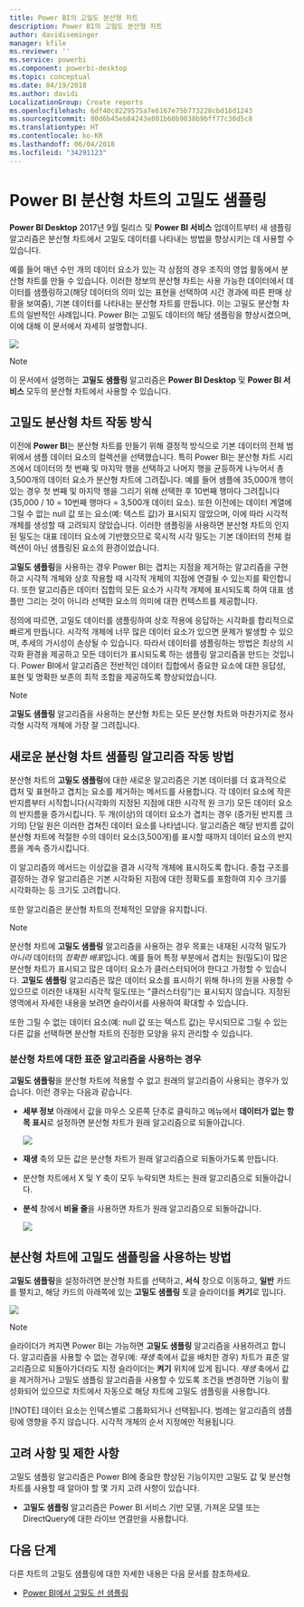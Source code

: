 ```yaml
---
title: Power BI의 고밀도 분산형 차트
description: Power BI의 고밀도 분산형 차트
author: davidiseminger
manager: kfile
ms.reviewer: ''
ms.service: powerbi
ms.component: powerbi-desktop
ms.topic: conceptual
ms.date: 04/19/2018
ms.author: davidi
LocalizationGroup: Create reports
ms.openlocfilehash: 6df40c8229575a7e6167e75b773228cbd18d1243
ms.sourcegitcommit: 80d6b45eb84243e801b60b9038b9bff77c30d5c8
ms.translationtype: HT
ms.contentlocale: ko-KR
ms.lasthandoff: 06/04/2018
ms.locfileid: "34291123"
---
```

# <a name="high-density-sampling-in-power-bi-scatter-charts"></a>Power BI 분산형 차트의 고밀도 샘플링
**Power BI Desktop** 2017년 9월 릴리스 및 **Power BI 서비스** 업데이트부터 새 샘플링 알고리즘은 분산형 차트에서 고밀도 데이터를 나타내는 방법을 향상시키는 데 사용할 수 있습니다.

예를 들어 매년 수만 개의 데이터 요소가 있는 각 상점의 경우 조직의 영업 활동에서 분산형 차트를 만들 수 있습니다. 이러한 정보의 분산형 차트는 사용 가능한 데이터에서 데이터를 샘플링하고(해당 데이터의 의미 있는 표현을 선택하여 시간 경과에 따른 판매 상황을 보여줌), 기본 데이터를 나타내는 분산형 차트를 만듭니다. 이는 고밀도 분산형 차트의 일반적인 사례입니다. Power BI는 고밀도 데이터의 해당 샘플링을 향상시켰으며, 이에 대해 이 문서에서 자세히 설명합니다.

![](media/desktop-high-density-scatter-charts/high-density-scatter-charts_01.png)

> [!NOTE]
> 이 문서에서 설명하는 **고밀도 샘플링** 알고리즘은 **Power BI Desktop** 및 **Power BI 서비스** 모두의 분산형 차트에서 사용할 수 있습니다.
> 
> 

## <a name="how-high-density-scatter-charts-work"></a>고밀도 분산형 차트 작동 방식
이전에 **Power BI**는 분산형 차트를 만들기 위해 결정적 방식으로 기본 데이터의 전체 범위에서 샘플 데이터 요소의 컬렉션을 선택했습니다. 특히 Power BI는 분산형 차트 시리즈에서 데이터의 첫 번째 및 마지막 행을 선택하고 나머지 행을 균등하게 나누어서 총 3,500개의 데이터 요소가 분산형 차트에 그려집니다. 예를 들어 샘플에 35,000개 행이 있는 경우 첫 번째 및 마지막 행을 그리기 위해 선택한 후 10번째 행마다 그려집니다(35,000 / 10 = 10번째 행마다 = 3,500개 데이터 요소). 또한 이전에는 데이터 계열에 그릴 수 없는 null 값 또는 요소(예: 텍스트 값)가 표시되지 않았으며, 이에 따라 시각적 개체를 생성할 때 고려되지 않았습니다. 이러한 샘플링을 사용하면 분산형 차트의 인지된 밀도는 대표 데이터 요소에 기반했으므로 묵시적 시각 밀도는 기본 데이터의 전체 컬렉션이 아닌 샘플링된 요소의 환경이었습니다.

**고밀도 샘플링**을 사용하는 경우 Power BI는 겹치는 지점을 제거하는 알고리즘을 구현하고 시각적 개체와 상호 작용할 때 시각적 개체의 지점에 연결될 수 있는지를 확인합니다. 또한 알고리즘은 데이터 집합의 모든 요소가 시각적 개체에 표시되도록 하여 대표 샘플만 그리는 것이 아니라 선택한 요소의 의미에 대한 컨텍스트를 제공합니다.

정의에 따르면, 고밀도 데이터를 샘플링하여 상호 작용에 응답하는 시각화를 합리적으로 빠르게 만듭니다. 시각적 개체에 너무 많은 데이터 요소가 있으면 문제가 발생할 수 있으며, 추세의 가시성이 손상될 수 있습니다. 따라서 데이터를 샘플링하는 방법은 최상의 시각화 환경을 제공하고 모든 데이터가 표시되도록 하는 샘플링 알고리즘을 만드는 것입니다. Power BI에서 알고리즘은 전반적인 데이터 집합에서 중요한 요소에 대한 응답성, 표현 및 명확한 보존의 최적 조합을 제공하도록 향상되었습니다.

> [!NOTE]
> **고밀도 샘플링** 알고리즘을 사용하는 분산형 차트는 모든 분산형 차트와 마찬가지로 정사각형 시각적 개체에 가장 잘 그려집니다.
> 
> 

## <a name="how-the-new-scatter-chart-sampling-algorithm-works"></a>새로운 분산형 차트 샘플링 알고리즘 작동 방법
분산형 차트의 **고밀도 샘플링**에 대한 새로운 알고리즘은 기본 데이터를 더 효과적으로 캡처 및 표현하고 겹치는 요소를 제거하는 메서드를 사용합니다. 각 데이터 요소에 작은 반지름부터 시작합니다(시각화의 지정된 지점에 대한 시각적 원 크기) 모든 데이터 요소의 반지름을 증가시킵니다. 두 개(이상)의 데이터 요소가 겹치는 경우 (증가된 반지름 크기의) 단일 원은 이러한 겹쳐진 데이터 요소를 나타냅니다. 알고리즘은 해당 반지름 값이 분산형 차트에 적절한 수의 데이터 요소(3,500개)를 표시할 때까지 데이터 요소의 반지름을 계속 증가시킵니다.

이 알고리즘의 메서드는 이상값을 결과 시각적 개체에 표시하도록 합니다. 중첩 구조를 결정하는 경우 알고리즘은 기본 시각화된 지점에 대한 정확도를 포함하여 지수 크기를 시각화하는 등 크기도 고려합니다.

또한 알고리즘은 분산형 차트의 전체적인 모양을 유지합니다.

> [!NOTE]
> 분산형 차트에 **고밀도 샘플링** 알고리즘을 사용하는 경우 목표는 내재된 시각적 밀도가 *아니라* 데이터의 *정확한 배포*입니다. 예를 들어 특정 부분에서 겹치는 원(밀도)이 많은 분산형 차트가 표시되고 많은 데이터 요소가 클러스터되어야 한다고 가정할 수 있습니다. **고밀도 샘플링** 알고리즘은 많은 데이터 요소를 표시하기 위해 하나의 원을 사용할 수 있으므로 이러한 내재된 시각적 밀도(또는 "클러스터링")는 표시되지 않습니다. 지정된 영역에서 자세한 내용을 보려면 슬라이서를 사용하여 확대할 수 있습니다.
> 
> 

또한 그릴 수 없는 데이터 요소(예: null 값 또는 텍스트 값)는 무시되므로 그릴 수 있는 다른 값을 선택하면 분산형 차트의 진정한 모양을 유지 관리할 수 있습니다.

### <a name="when-the-standard-algorithm-for-scatter-charts-is-used"></a>분산형 차트에 대한 표준 알고리즘을 사용하는 경우
**고밀도 샘플링**을 분산형 차트에 적용할 수 없고 원래의 알고리즘이 사용되는 경우가 있습니다. 이런 경우는 다음과 같습니다.

* **세부 정보** 아래에서 값을 마우스 오른쪽 단추로 클릭하고 메뉴에서 **데이터가 없는 항목 표시**로 설정하면 분산형 차트가 원래 알고리즘으로 되돌아갑니다.
  
  ![](media/desktop-high-density-scatter-charts/high-density-scatter-charts_02.png)
* **재생** 축의 모든 값은 분산형 차트가 원래 알고리즘으로 되돌아가도록 만듭니다.
* 분산형 차트에서 X 및 Y 축이 모두 누락되면 차트는 원래 알고리즘으로 되돌아갑니다.
* **분석** 창에서 **비율 줄**을 사용하면 차트가 원래 알고리즘으로 되돌아갑니다.
  
  ![](media/desktop-high-density-scatter-charts/high-density-scatter-charts_03.png)

## <a name="how-to-turn-on-high-density-sampling-for-a-scatter-chart"></a>분산형 차트에 고밀도 샘플링을 사용하는 방법
**고밀도 샘플링**을 설정하려면 분산형 차트를 선택하고, **서식** 창으로 이동하고, **일반** 카드를 펼치고, 해당 카드의 아래쪽에 있는 **고밀도 샘플링** 토글 슬라이더를 **켜기**로 밉니다.

![](media/desktop-high-density-scatter-charts/high-density-scatter-charts_04.png)

> [!NOTE]
> 슬라이더가 켜지면 Power BI는 가능하면 **고밀도 샘플링** 알고리즘을 사용하려고 합니다. 알고리즘을 사용할 수 없는 경우(예: *재생* 축에서 값을 배치한 경우) 차트가 표준 알고리즘으로 되돌아가더라도 지정 슬라이더는 **켜기** 위치에 있게 됩니다. *재생* 축에서 값을 제거하거나 고밀도 샘플링 알고리즘을 사용할 수 있도록 조건을 변경하면 기능이 활성화되어 있으므로 차트에서 자동으로 해당 차트에 고밀도 샘플링을 사용합니다.
> 
> [!NOTE]
> 데이터 요소는 인덱스별로 그룹화되거나 선택됩니다. 범례는 알고리즘의 샘플링에 영향을 주지 않습니다. 시각적 개체의 순서 지정에만 적용됩니다.
> 
> 

## <a name="considerations-and-limitations"></a>고려 사항 및 제한 사항
고밀도 샘플링 알고리즘은 Power BI에 중요한 향상된 기능이지만 고밀도 값 및 분산형 차트를 사용할 때 알아야 할 몇 가지 고려 사항이 있습니다.

* **고밀도 샘플링** 알고리즘은 Power BI 서비스 기반 모델, 가져온 모델 또는 DirectQuery에 대한 라이브 연결만을 사용합니다.

## <a name="next-steps"></a>다음 단계
다른 차트의 고밀도 샘플링에 대한 자세한 내용은 다음 문서를 참조하세요.

* [Power BI에서 고밀도 선 샘플링](desktop-high-density-sampling.md)

